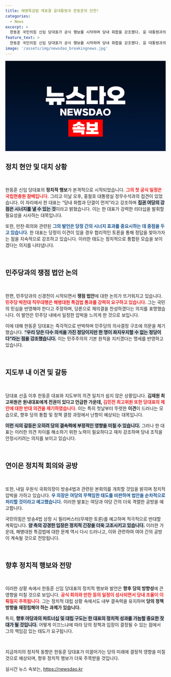 ```yaml
---
title: 해병특검법 재표결 윤대통령과 한동훈의 만찬!
categories:
  - News
excerpt: >
  한동훈 국민의힘 신임 당대표가 공식 행보를 시작하며 당내 화합을 강조했다. 윤 대통령과의 만찬을 앞두고 민주당과의 날 선 신경전이 예고되는 가운데, 법안 처리의 갈등이 심화되고 있다. 클릭하면 더 많은 내용이 기다립니다!
feature_text: >
  한동훈 국민의힘 신임 당대표가 공식 행보를 시작하며 당내 화합을 강조했다. 윤 대통령과의 만찬을 앞두고 민주당과의 날 선 신경전이 예고되는 가운데, 법안 처리의 갈등이 심화되고 있다. 클릭하면 더 많은 내용이 기다립니다!
image: '/assets/img/newsdao_breakingnews.jpg'
---
```


<p><img src="/assets/img/newsdao_breakingnews.jpg" alt="firstkoreanews 속보" /></p>

<h2 data-ke-size="size26">정치 현안 및 대치 상황</h2>

<p data-ke-size="size16">&nbsp;</p>

<p>한동훈 신임 당대표의 <b>정치적 행보</b>가 본격적으로 시작되었습니다. <b><span style="color: #ee2323;">그의 첫 공식 일정은 국립현충원 참배입니다.</span></b> 그리고 이날 오후, 홍철호 대통령실 정무수석과의 접견이 있었습니다. 이 자리에서 한 대표는 “당내 화합과 단결이 먼저”라고 강조하며 <b><span style="background-color: #21538527;">집권 여당의 강점은 시너지를 낼 수 있는 것</span></b>이라고 밝혔습니다. 이는 한 대표가 강력한 리더십을 발휘할 필요성을 시사하는 대목입니다. </p>

<p>또한, 만찬·회의와 관련된 <b><span style="color: #1a5490;">그의 발언은 당정 간의 시너지 효과를 중요시하는 데 중점을 두고 있습니다.</span></b> 한 대표는 당정이 이견이 있을 경우 합리적인 토론을 통해 정답을 찾아가자는 점을 지속적으로 강조하고 있습니다. 이러한 태도는 정치적으로 통합된 모습을 보이겠다는 의지를 나타냅니다.</p>

<p data-ke-size="size16">&nbsp;</p>

<h2 data-ke-size="size26">민주당과의 쟁점 법안 논의</h2>

<p data-ke-size="size16">&nbsp;</p>

<p>한편, 민주당과의 신경전이 시작되면서 <b>쟁점 법안</b>에 대한 논의가 뜨거워지고 있습니다. <b><span style="color: #ee2323;">민주당 박찬대 직무대행은 해병대원 특검법 통과를 강력히 요구하고 있습니다.</span></b> 그는 국민의 민심을 반영해야 한다고 주장하며, 당론으로 재의결을 찬성하겠다는 의지를 표명했습니다. 이 발언은 민주당 내에서 일정한 압박을 느끼게 한 것으로 보입니다.</p>

<p>이에 대해 한동훈 당대표는 즉각적으로 반박하며 민주당의 의사결정 구조에 의문을 제기했습니다. <b><span style="background-color: #21538527;">“우리 당은 다수 의석을 가진 정당이지만 한 명이 좌지우지할 수 없는 정당이다”라는 점을 강조했습니다.</span></b> 이는 민주주의의 기본 원칙을 지키겠다는 맹세를 반영하고 있습니다. </p>

<p data-ke-size="size16">&nbsp;</p>

<h2 data-ke-size="size26">지도부 내 이견 및 갈등</h2>

<p data-ke-size="size16">&nbsp;</p>

<p>당대표 선출 이후 한동훈 대표와 지도부의 의견 일치가 쉽지 않은 상황입니다. <b>김재원 최고위원은 원내대표에게 전권이 있다고 언급한 가운데, <span style="color: #ee2323;">김민전 최고위원 또한 당대표의 제안에 대한 반대 의견을 제기하였습니다.</span></b> 이는 특히 첫날부터 뚜렷한 <b>이견</b>이 드러나는 모습으로, 향후 당의 통합 및 정책 결정 과정에서 난항이 예상되는 대목입니다.</p>

<p><b><span style="background-color: #21538527;">이런 식의 갈등은 오히려 당의 결속력에 부정적인 영향을 미칠 수 있습니다.</span></b> 그러나 한 대표는 이러한 의견 차이를 해소하기 위한 노력이 필요하다고 재차 강조하며 당내 조직을 안정시키려는 의지를 보이고 있습니다. </p>

<p data-ke-size="size16">&nbsp;</p>

<h2 data-ke-size="size26">연이은 정치적 회의와 공방</h2>

<p data-ke-size="size16">&nbsp;</p>

<p>또한, 내일 우원식 국회의장이 방송4법과 관련된 본회의를 개최할 것임을 밝히며 정치적 압박을 가하고 있습니다. <b><span style="color: #1a5490;">우 의장은 여당의 무책임한 태도를 비판하며 법안을 순차적으로 처리할 것이라고 예고했습니다.</span></b> 이러한 발표는 여당과 야당 간의 더욱 격렬한 공방을 예고합니다.</p>

<p>국민의힘은 방송4법 상정 시 필리버스터(무제한 토론)를 예고하며 적극적으로 반대할 계획입니다. <b><span style="background-color: #21538527;">양 측의 강경한 입장은 정치적 긴장을 더욱 고조시키고 있습니다.</span></b> 이러한 가운데, 해병대원 특검법에 대한 문제 역시 다시 드러나고, 이와 관련하여 여야 간의 공방이 계속될 것으로 전망됩니다.</p>

<p data-ke-size="size16">&nbsp;</p>

<h2 data-ke-size="size26">향후 정치적 행보와 전망</h2>

<p data-ke-size="size16">&nbsp;</p>

<p>이러한 상황 속에서 한동훈 신임 당대표의 정치적 행보와 발언은 <b>향후 당의 방향성</b>에 큰 영향을 미칠 것으로 보입니다. <b><span style="color: #ee2323;">공식 회의와 만찬 등의 일정이 성사되면서 당내 조율이 이뤄질지 주목됩니다.</span></b> 그는 정치적 대립 상황 속에서도 내부 결속력을 유지하며 <b>당의 정책 방향을 재정립해야 하는 과제가 있습니다.</b></p>

<p>특히, <b><span style="background-color: #21538527;">향후 야당과의 파트너십 및 대립 구도는 한 대표의 정치적 성과를 가늠할 중요한 잣대가 될 것입니다.</span></b> 어떻게 이끄느냐에 따라 당의 정책과 입장이 결정될 수 있는 점에서 그의 책임감 있는 태도가 요구됩니다. </p>

<p data-ke-size="size16">&nbsp;</p>

<p>지금까지의 정치적 동향은 한동훈 당대표가 이끌어가는 당의 미래에 결정적 영향을 미칠 것으로 예상되며, 향후 정치적 행보가 더욱 주목받을 것입니다.</p>
실시간 뉴스 속보는, <a href="https://newsdao.kr" rel="dofollow">https://newsdao.kr</a>



